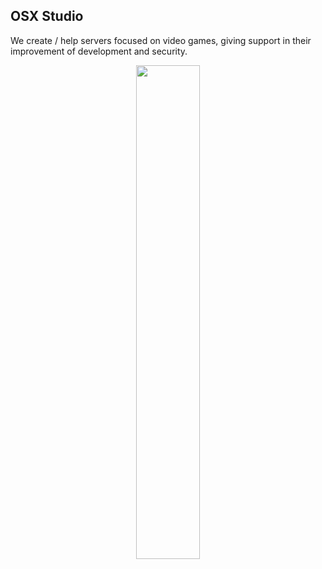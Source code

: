 ## OSX Studio
We create / help servers focused on video games, giving support in their improvement of development and security.

<div align="center">
        <a href="https://ko-fi.com/thelindat"><img width="45%" src="(https://github-readme-stats.vercel.app/api?username=itsmanueh&show_icons=true)"/></a>
